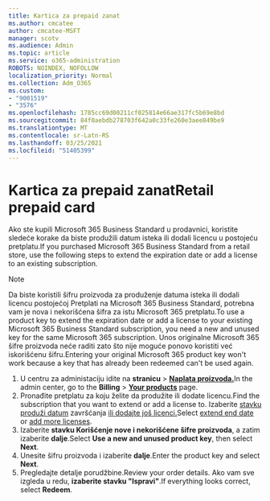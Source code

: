 ```yaml
---
title: Kartica za prepaid zanat
ms.author: cmcatee
author: cmcatee-MSFT
manager: scotv
ms.audience: Admin
ms.topic: article
ms.service: o365-administration
ROBOTS: NOINDEX, NOFOLLOW
localization_priority: Normal
ms.collection: Adm_O365
ms.custom:
- "9001519"
- "3576"
ms.openlocfilehash: 1785cc69d00211cf025814e66ae317fc5b69e8bd
ms.sourcegitcommit: 84f0aebdb278703f642a0c33fe260e3aee849be9
ms.translationtype: MT
ms.contentlocale: sr-Latn-RS
ms.lasthandoff: 03/25/2021
ms.locfileid: "51405399"
---
```

# <a name="retail-prepaid-card"></a><span data-ttu-id="cf77d-102">Kartica za prepaid zanat</span><span class="sxs-lookup"><span data-stu-id="cf77d-102">Retail prepaid card</span></span>

<span data-ttu-id="cf77d-103">Ako ste kupili Microsoft 365 Business Standard u prodavnici, koristite sledeće korake da biste produžili datum isteka ili dodali licencu u postojeću pretplatu.</span><span class="sxs-lookup"><span data-stu-id="cf77d-103">If you purchased Microsoft 365 Business Standard from a retail store, use the following steps to extend the expiration date or add a license to an existing subscription.</span></span>

> [!NOTE]
> <span data-ttu-id="cf77d-104">Da biste koristili šifru proizvoda za produženje datuma isteka ili dodali licencu postojećoj Pretplati na Microsoft 365 Business Standard, potrebna vam je nova i nekorišćena šifra za istu Microsoft 365 pretplatu.</span><span class="sxs-lookup"><span data-stu-id="cf77d-104">To use a product key to extend the expiration date or add a license to your existing Microsoft 365 Business Standard subscription, you need a new and unused key for the same Microsoft 365 subscription.</span></span> <span data-ttu-id="cf77d-105">Unos originalne Microsoft 365 šifre proizvoda neće raditi zato što nije moguće ponovo koristiti već iskorišćenu šifru.</span><span class="sxs-lookup"><span data-stu-id="cf77d-105">Entering your original Microsoft 365 product key won't work because a key that has already been redeemed can't be used again.</span></span>

1. <span data-ttu-id="cf77d-106">U centru za administaciju idite na **stranicu**  >  **[Naplata proizvoda.](https://go.microsoft.com/fwlink/p/?linkid=842054)**</span><span class="sxs-lookup"><span data-stu-id="cf77d-106">In the admin center, go to the **Billing** > **[Your products](https://go.microsoft.com/fwlink/p/?linkid=842054)** page.</span></span>
2. <span data-ttu-id="cf77d-107">Pronađite pretplatu za koju želite da produžite ili dodate licencu.</span><span class="sxs-lookup"><span data-stu-id="cf77d-107">Find the subscription that you want to extend or add a license to.</span></span> <span data-ttu-id="cf77d-108">Izaberite [stavku produži datum](https://go.microsoft.com/fwlink/p/?linkid=842054) završćanja [ili dodajte još licenci.](https://go.microsoft.com/fwlink/p/?linkid=842054)</span><span class="sxs-lookup"><span data-stu-id="cf77d-108">Select [extend end date](https://go.microsoft.com/fwlink/p/?linkid=842054) or [add more licenses](https://go.microsoft.com/fwlink/p/?linkid=842054).</span></span>
3. <span data-ttu-id="cf77d-109">Izaberite **stavku Korišćenje nove i nekorišćene šifre proizvoda**, a zatim izaberite **dalje**.</span><span class="sxs-lookup"><span data-stu-id="cf77d-109">Select **Use a new and unused product key**, then select **Next**.</span></span>
4. <span data-ttu-id="cf77d-110">Unesite šifru proizvoda i izaberite **dalje**.</span><span class="sxs-lookup"><span data-stu-id="cf77d-110">Enter the product key and select **Next**.</span></span>
5. <span data-ttu-id="cf77d-111">Pregledajte detalje porudžbine.</span><span class="sxs-lookup"><span data-stu-id="cf77d-111">Review your order details.</span></span> <span data-ttu-id="cf77d-112">Ako vam sve izgleda u redu, **izaberite stavku "Ispravi"**.</span><span class="sxs-lookup"><span data-stu-id="cf77d-112">If everything looks correct, select **Redeem**.</span></span>